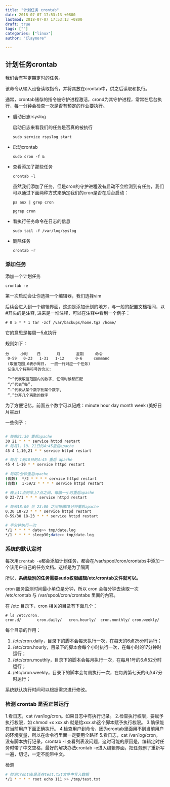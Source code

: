 ```yaml
---
title: "计划任务 crontab"
date: 2018-07-07 17:53:13 +0800
lastmod: 2018-07-07 17:53:13 +0800
draft: true
tags: [""]
categories: ["linux"]
author: "Claymore"

---
```




## 计划任务crontab

我们会有写定期定时的任务。

该命令从输入设备读取指令，并将其放在crontab中，供之后读取和执行。

通常，crontab储存的指令被守护进程激活，crond为其守护进程，常常在后台执行，每一分钟会检查一次是否有预定的作业要执行。

* 启动日志rsyslog

  启动日志来看我们的任务是否真的被执行

  `sudo service rsyslog start`

* 启动crontab

  `sudo cron -f &`

* 查看添加了那些任务

  `crontab -l`

  虽然我们添加了任务，但是cron的守护进程没有启动不会检测到有任务，我们可以通过下面两种方式来确定我们的cron是否在后台启动：

  `pa aux | grep cron`

  `pgrep cron`

* 看执行任务命令在日志的信息

  `sudo tail -f /var/log/syslog`

* 删除任务

  `crontab -r`

### 添加任务

添加一个计划任务

`crontab -e`

第一次启动会让你选择一个编辑器，我们选择vim

后续会进入到一个编辑界面，这边是添加计划的地方，与一般的配置文档相同，以#开头的是注释, 进来是一堆注释，可以在注释中看到一个例子：

```
# 0 5 * * 1 tar -zcf /var/backups/home.tgz /home/ 
```

它的意思是每周一5点执行

规则如下：

``` 
分     小时    日       月       星期     命令
 0-59   0-23   1-31   1-12     0-6     command     
 (取值范围,0表示周日， 一般一行对应一个任务)
 记住几个特殊符号的含义:

 “*”代表取值范围内的数字, 任何时候都匹配
 “/”代表”每”,
 “-”代表从某个数字到某个数字,
 “,”分开几个离散的数字
```

为了方便记忆，前面五个数字可以记成：minute hour day month week (美好日月星辰)

一些例子：

``` sh

# 每晚21:30 重启apache
30 21 * * * service httpd restart      
# 每月1、10、21日的4:45重启apache
45 4 1,10,21 * * service httpd restart

# 每月 1到10日的4:45 重启 apache 
45 4 1-10 * * service httpd restart
      
# 每隔2分钟重启apache
(偶数)  */2 * * * * service httpd restart
(奇数)  1-59/2 * * * * service httpd restart

# 晚上11点到早上7点之间，每隔一小时重启apache
0 23-7/1 * * * service httpd restart
     
# 每天18:00 至 23:00 之间每隔30分钟重启apache
0,30 18-23 * * * service httpd restart
0-59/30 18-23 * * * service httpd restart

# 半分钟执行一次
*/1 * * * * date>> tmp/date.log
*/1 * * * * sleep30;date>> tmp/date.log
```





### 系统的默认定时

每次用`crontab -e`都会添加计划任务，都会在/var/spool/cron/crontabs中添加一个该用户自己的任务文档。这样是为了隔离

所以，**系统级别的任务需要sudo权限编辑/etc/crontab文件就可以。**

cron 服务监测时间最小单位是分钟，所以 cron 会每分钟去读取一次 /etc/crontab 与 /var/spool/cron/crontabs 里面的內容。

在 /etc 目录下，cron 相关的目录有下面几个：

```
# ls /etc/cron.
cron.d/       cron.daily/   cron.hourly/  cron.monthly/ cron.weekly/
```

每个目录的作用：

1. /etc/cron.daily，目录下的脚本会每天执行一次，在每天的6点25分时运行；
2. /etc/cron.hourly，目录下的脚本会每个小时执行一次，在每小时的17分钟时运行；
3. /etc/cron.mouthly，目录下的脚本会每月执行一次，在每月1号的6点52分时运行；
4. /etc/cron.weekly，目录下的脚本会每周执行一次，在每周第七天的6点47分时运行；

系统默认执行时间可以根据需求进行修改。



### 检测 crontab 是否正常运行

1.看日志，cat /var/log/cron。如果日志中有执行记录。
 2.检查执行权限，要赋予执行权限，如 chmod +x xxx.sh   就是给xxx.sh这个脚本赋予执行权限。
 3.确保能在当前用户下面正确执行。
 4.检查用户到命令，因为crontab里面用不到当前用户的环境变量，所以在命令行里面一定要用全路径
 5.看日志，cat /var/log/cron，没有脚本执行记录，crontab -l 查看列表没问题，这时可能的原因是，编辑定时任务时带了中文空格，最好的解决办法crontab -e进入编辑界面，把任务删了重新写一遍，切记，一定不能带中文。

检测

``` sh
# 检测crontab是否在test.txt文件中写入数据
*/1 * * * * root echo 111 >> /tmp/test.txt
```

